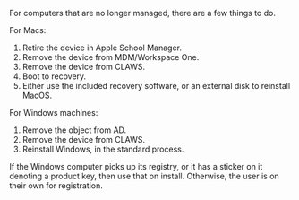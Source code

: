 For computers that are no longer managed, there are a few things to do.

For Macs:
1. Retire the device in Apple School Manager.
2. Remove the device from MDM/Workspace One.
3. Remove the device from CLAWS.
4. Boot to recovery. 
5. Either use the included recovery software, or an external disk to reinstall MacOS.

For Windows machines:
1. Remove the object from AD.
2. Remove the device from CLAWS.
3. Reinstall Windows, in the standard process.

If the Windows computer picks up its registry, or it has a sticker on it denoting a product key, then use that on install. Otherwise, the user is on their own for registration.

